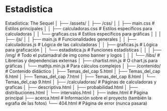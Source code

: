 # Estadistica
Estadística: The Sequel
│
├── /assets/
│   ├── /css/
│   │   ├── main.css          # Estilos principales
│   │   ├── calculadoras.css  # Estilos específicos para calculadoras
│   │   └── graficas.css      # Estilos específicos para gráficas
│   │
│   ├── /js/
│   │   ├── main.js           # Funcionalidades generales
│   │   ├── calculadoras.js   # Lógica de las calculadoras
│   │   ├── graficas.js       # Lógica para graficación
│   │   └── estadistica.js    # Funciones estadísticas
│   │
│   ├── /img/                 # Todo el putamadral de img como banner y logos
│   │
│   └── /libs/                # Librerías y dependencias externas
│       ├── chartist.min.js   # O chart.js para gráficas
│       └── mathjs.min.js     # Para cálculos complejos
│
├── /contenido/               # Contenido didáctico
│   ├── Temas_del_cap 5.html
│   ├── Temas_del_cap 6.html
│   ├── Temas_del_cap 7.html
│   ├── Temas_del_cap 8.html
│   └── Temas_del_cap 9.html
│
├── /calculadoras/            # Páginas de calculadoras y graficas
│   ├── descriptiva.html
│   ├── probabilidad.html
│   ├── distribuciones.html
│   └── intervalos.html
│
├── index.html                # Página principal
├── acerca.html               # Información sobre el proyecto (también la egrafia de las fotos)
└── 404.html                  # Página de error (nunca pasara) 
